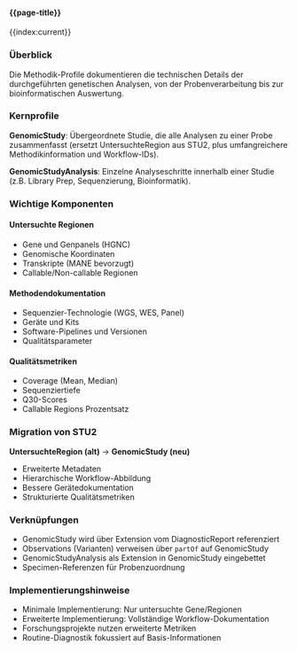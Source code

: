 #### {{page-title}}

{{index:current}}

### Überblick

Die Methodik-Profile dokumentieren die technischen Details der durchgeführten genetischen Analysen, von der Probenverarbeitung bis zur bioinformatischen Auswertung.

### Kernprofile

**GenomicStudy**: Übergeordnete Studie, die alle Analysen zu einer Probe zusammenfasst (ersetzt UntersuchteRegion aus STU2, plus umfangreichere Methodikinformation und Workflow-IDs).

**GenomicStudyAnalysis**: Einzelne Analyseschritte innerhalb einer Studie (z.B. Library Prep, Sequenzierung, Bioinformatik).

### Wichtige Komponenten

#### Untersuchte Regionen
- Gene und Genpanels (HGNC)
- Genomische Koordinaten
- Transkripte (MANE bevorzugt)
- Callable/Non-callable Regionen

#### Methodendokumentation
- Sequenzier-Technologie (WGS, WES, Panel)
- Geräte und Kits
- Software-Pipelines und Versionen
- Qualitätsparameter

#### Qualitätsmetriken
- Coverage (Mean, Median)
- Sequenziertiefe
- Q30-Scores
- Callable Regions Prozentsatz

### Migration von STU2

**UntersuchteRegion (alt)** → **GenomicStudy (neu)**
- Erweiterte Metadaten
- Hierarchische Workflow-Abbildung
- Bessere Gerätedokumentation
- Strukturierte Qualitätsmetriken

### Verknüpfungen

- GenomicStudy wird über Extension vom DiagnosticReport referenziert
- Observations (Varianten) verweisen über `partOf` auf GenomicStudy
- GenomicStudyAnalysis als Extension in GenomicStudy eingebettet
- Specimen-Referenzen für Probenzuordnung

### Implementierungshinweise

- Minimale Implementierung: Nur untersuchte Gene/Regionen
- Erweiterte Implementierung: Vollständige Workflow-Dokumentation
- Forschungsprojekte nutzen erweiterte Metriken
- Routine-Diagnostik fokussiert auf Basis-Informationen